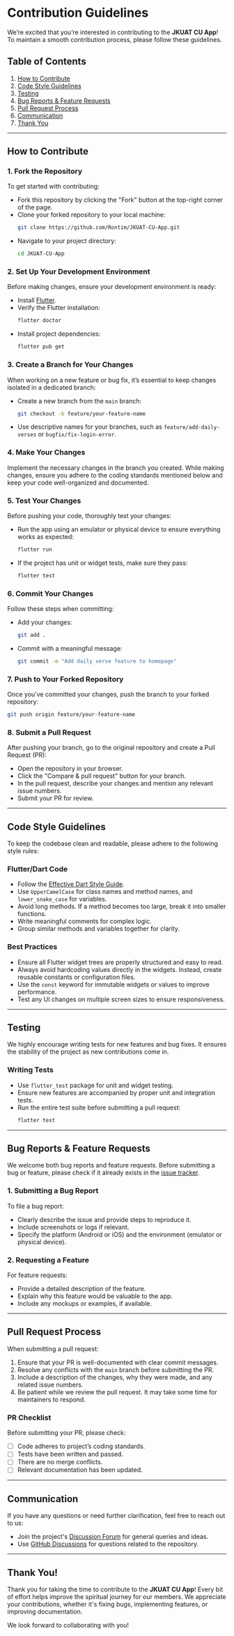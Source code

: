 # Contribution Guidelines

We’re excited that you’re interested in contributing to the **JKUAT CU App**! To maintain a smooth contribution process, please follow these guidelines.

## Table of Contents

1. [How to Contribute](#how-to-contribute)
2. [Code Style Guidelines](#code-style-guidelines)
3. [Testing](#testing)
4. [Bug Reports & Feature Requests](#bug-reports--feature-requests)
5. [Pull Request Process](#pull-request-process)
6. [Communication](#communication)
7. [Thank You](#thank-you)

---

## How to Contribute

### 1. Fork the Repository

To get started with contributing:

- Fork this repository by clicking the "Fork" button at the top-right corner of the page.
- Clone your forked repository to your local machine:
  ```bash
  git clone https://github.com/Rontim/JKUAT-CU-App.git
  ```
- Navigate to your project directory:
  ```bash
  cd JKUAT-CU-App
  ```

### 2. Set Up Your Development Environment

Before making changes, ensure your development environment is ready:

- Install [Flutter](https://flutter.dev/docs/get-started/install).
- Verify the Flutter installation:
  ```bash
  flutter doctor
  ```
- Install project dependencies:
  ```bash
  flutter pub get
  ```

### 3. Create a Branch for Your Changes

When working on a new feature or bug fix, it’s essential to keep changes isolated in a dedicated branch:

- Create a new branch from the `main` branch:
  ```bash
  git checkout -b feature/your-feature-name
  ```
- Use descriptive names for your branches, such as `feature/add-daily-verses` or `bugfix/fix-login-error`.

### 4. Make Your Changes

Implement the necessary changes in the branch you created. While making changes, ensure you adhere to the coding standards mentioned below and keep your code well-organized and documented.

### 5. Test Your Changes

Before pushing your code, thoroughly test your changes:

- Run the app using an emulator or physical device to ensure everything works as expected:
  ```bash
  flutter run
  ```
- If the project has unit or widget tests, make sure they pass:
  ```bash
  flutter test
  ```

### 6. Commit Your Changes

Follow these steps when committing:

- Add your changes:
  ```bash
  git add .
  ```
- Commit with a meaningful message:
  ```bash
  git commit -m "Add daily verse feature to homepage"
  ```

### 7. Push to Your Forked Repository

Once you’ve committed your changes, push the branch to your forked repository:

```bash
git push origin feature/your-feature-name
```

### 8. Submit a Pull Request

After pushing your branch, go to the original repository and create a Pull Request (PR):

- Open the repository in your browser.
- Click the "Compare & pull request" button for your branch.
- In the pull request, describe your changes and mention any relevant issue numbers.
- Submit your PR for review.

---

## Code Style Guidelines

To keep the codebase clean and readable, please adhere to the following style rules:

### Flutter/Dart Code

- Follow the [Effective Dart Style Guide](https://dart.dev/guides/language/effective-dart/style).
- Use `UpperCamelCase` for class names and method names, and `lower_snake_case` for variables.
- Avoid long methods. If a method becomes too large, break it into smaller functions.
- Write meaningful comments for complex logic.
- Group similar methods and variables together for clarity.

### Best Practices

- Ensure all Flutter widget trees are properly structured and easy to read.
- Always avoid hardcoding values directly in the widgets. Instead, create reusable constants or configuration files.
- Use the `const` keyword for immutable widgets or values to improve performance.
- Test any UI changes on multiple screen sizes to ensure responsiveness.

---

## Testing

We highly encourage writing tests for new features and bug fixes. It ensures the stability of the project as new contributions come in.

### Writing Tests

- Use `flutter_test` package for unit and widget testing.
- Ensure new features are accompanied by proper unit and integration tests.
- Run the entire test suite before submitting a pull request:
  ```bash
  flutter test
  ```

---

## Bug Reports & Feature Requests

We welcome both bug reports and feature requests. Before submitting a bug or feature, please check if it already exists in the [issue tracker](https://github.com/Rontim/JKUAT-CU-App/issues).

### 1. Submitting a Bug Report

To file a bug report:

- Clearly describe the issue and provide steps to reproduce it.
- Include screenshots or logs if relevant.
- Specify the platform (Android or iOS) and the environment (emulator or physical device).

### 2. Requesting a Feature

For feature requests:

- Provide a detailed description of the feature.
- Explain why this feature would be valuable to the app.
- Include any mockups or examples, if available.

---

## Pull Request Process

When submitting a pull request:

1. Ensure that your PR is well-documented with clear commit messages.
2. Resolve any conflicts with the `main` branch before submitting the PR.
3. Include a description of the changes, why they were made, and any related issue numbers.
4. Be patient while we review the pull request. It may take some time for maintainers to respond.

### PR Checklist

Before submitting your PR, please check:

- [ ] Code adheres to project’s coding standards.
- [ ] Tests have been written and passed.
- [ ] There are no merge conflicts.
- [ ] Relevant documentation has been updated.

---

## Communication

If you have any questions or need further clarification, feel free to reach out to us:

- Join the project's [Discussion Forum](https://jkuatcu.org/discussion) for general queries and ideas.
- Use [GitHub Discussions](https://github.com/Rontim/JKUAT-CU-App/discussions) for questions related to the repository.

---

## Thank You!

Thank you for taking the time to contribute to the **JKUAT CU App**! Every bit of effort helps improve the spiritual journey for our members. We appreciate your contributions, whether it's fixing bugs, implementing features, or improving documentation.

We look forward to collaborating with you!

